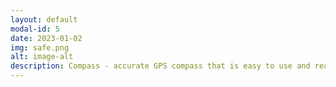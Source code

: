```yaml
---
layout: default
modal-id: 5
date: 2023-01-02
img: safe.png
alt: image-alt
description: Compass - accurate GPS compass that is easy to use and read featuring Magnetic North, Cardinal direction and Heading. 
---
```

